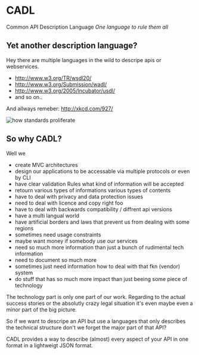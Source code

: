 # CADL

Common API Description Language
*One language to rule them all*

## Yet another description language?

Hey there are multiple languages in the wild to descripe apis or webservices.

* http://www.w3.org/TR/wsdl20/
* http://www.w3.org/Submission/wadl/
* http://www.w3.org/2005/Incubator/usdl/
* and so on..

And allways remeber: http://xkcd.com/927/ 

![how standards proliferate](http://imgs.xkcd.com/comics/standards.png)

## So why CADL?

Well we

* create MVC architectures
* design our applications to be accessable via multiple protocols or even by CLI
* have clear validation Rules what kind of information will be accepted
* retourn various types of informations various types of contents 
* have to deal with privacy and data protection issues
* need to deal with licence and copy right foo
* have to deal with backwards compatibility / diffrent api versions
* have a multi langual world
* have artificial borders and laws that prevent us from dealing with some regions
* sometimes need usage constraints
* maybe want money if somebody use our services
* need so much more information than just a bunch of rudimental tech information
* need to document so much more
* sometimes just need information how to deal with that fkn (vendor) system
* do stuff that has so much more impact than just beeing some piece of technology

The technology part is only one part of our work.
Regarding to the actual success stories or the absolutly crazy legal situation it's even maybe even a minor part
of the big picture. 

So if we want to descripe an API but use a languages that only describes the
technical structure don't we forget the major part of that API? 

CADL provides a way to describe (almost) every aspect of your API in one format in
a lightweigt JSON format.





